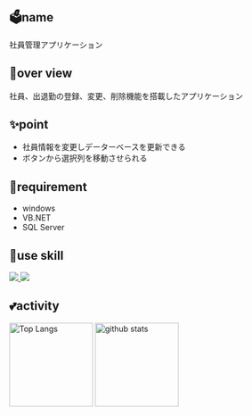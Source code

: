 ## 🗳name
社員管理アプリケーション

## 💬over view
社員、出退勤の登録、変更、削除機能を搭載したアプリケーション

## ✨point
- 社員情報を変更しデーターベースを更新できる
- ボタンから選択列を移動させられる

## 📱requirement
- windows
- VB.NET
- SQL Server

## 🌱use skill
<p align="left">
  <a href="https://skillicons.dev">
    <img src="https://skillicons.dev/icons?i=git,visualstudio,dotnet" />
    <img src="https://go-skill-icons.vercel.app/api/icons?i=sqlserver" />
    </a>
</p>

## 💕activity
<p align="left"> 
  <img alt="Top Langs" height="150px" src="https://github-readme-stats.vercel.app/api/top-langs/?username=d-tsukamoto&layout=compact&show_icons=true&theme=onedark" />
  <img alt="github stats" height="150px" src="https://github-readme-stats.vercel.app/api?username=d-tsukamoto&theme=onedark&show_icons=ture" />
</p>
